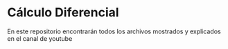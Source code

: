 # Cálculo Diferencial

En este repositorio encontrarán todos los archivos mostrados y explicados en el canal de youtube